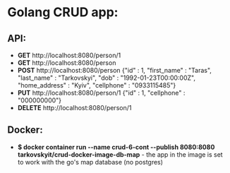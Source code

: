 # Golang CRUD app:

## API:

- **GET** http://localhost:8080/person/1
- **GET** http://localhost:8080/person
- **POST** http://localhost:8080/person {"id" : 1, "first_name" : "Taras", "last_name" : "Tarkovskyi", "dob" : "1992-01-23T00:00:00Z", "home_address" : "Kyiv", "cellphone" : "0933115485"}
- **PUT** http://localhost:8080/person/1 {"id" : 1, "cellphone" : "000000000"}
- **DELETE** http://localhost:8080/person/1

## Docker:

- **$ docker container run --name crud-6-cont --publish 8080:8080 tarkovskyit/crud-docker-image-db-map**  - the app in the image is set to work with the go's map database (no postgres)